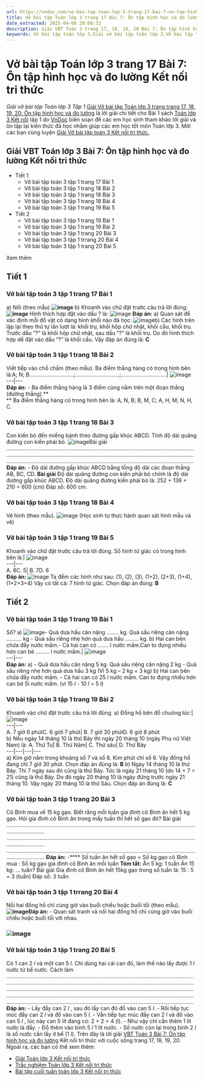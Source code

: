 ```yaml
---
url: https://vndoc.com/vo-bai-tap-toan-lop-3-trang-17-bai-7-on-tap-hinh-hoc-va-do-luong-ket-noi-tri-thuc-304774
title: Vở bài tập Toán lớp 3 trang 17 Bài 7: Ôn tập hình học và đo lường Kết nối tri thức - Giải vở bài tập Toán lớp 3 Tập 1 - VnDoc.com
date_extracted: 2025-04-08 20:08:33
description: Giải VBT Toán 3 trang 17, 18, 19, 20 Bài 7: Ôn tập hình học và đo lường Kết nối là tài liệu giúp các em ôn tập lại hệ thống các bài tập rèn luyện kỹ năng giải vở bài tập Toán 3
keywords: Vở bài tập toán lớp 3,Giải vở bài tập toán lớp 3,Vở bài tập toán lớp 3 tập 1,Giải VBT Toán 3 trang 17 Kết nối,Giải VBT Toán 3 Bài 7 Ôn tập hình học và đo lường kết nối,vở bài tập toán lớp 3 sách kết nối,Ôn tập hình học và đo lường sách kết nối,Giải vở bài tập Toán 3 tập 1 trang 17 18 19 20,giải vở bài tập toán lớp 3 tập 1,Hướng dẫn giải bài tập Toán lớp 3,giải bài tập SBT toán lớp 3,bài tập toán lớp 3 có đáp án,để học tốt toán lớp 3,VBT Toán 3 kntt
---
```


# Vở bài tập Toán lớp 3 trang 17 Bài 7: Ôn tập hình học và đo lường Kết nối tri thức
 _Giải vở bài tập Toán lớp 3 Tập 1_
[Giải Vở bài tập Toán lớp 3 trang trang 17, 18, 19, 20: Ôn tập hình học và đo lường](<https://vndoc.com/vo-bai-tap-toan-lop-3-trang-17-bai-7-on-tap-hinh-hoc-va-do-luong-ket-noi-tri-thuc-304774>) là lời giải chi tiết cho Bài 1 sách [Toán lớp 3 Kết nối](<https://vndoc.com/toan-lop-3-kntt> "Toán lớp 3 Kết nối") tập 1 do [VnDoc](<https://vndoc.com/>) biên soạn để các em học sinh tham khảo lời giải và ôn tập lại kiến thức đã học nhằm giúp các em học tốt môn Toán lớp 3. Mời các bạn cùng luyện [Giải Vở bài tập toán 3 Kết nối tri thức.](<https://vndoc.com/vo-bai-tap-toan-lop-3-ket-noi-tri-thuc>)
## Giải VBT Toán lớp 3 Bài 7: Ôn tập hình học và đo lường Kết nối tri thức
  * Tiết 1
    * Vở bài tập toán 3 tập 1 trang 17 Bài 1
    * Vở bài tập toán 3 tập 1 trang 18 Bài 2
    * Vở bài tập toán 3 tập 1 trang 18 Bài 3
    * Vở bài tập toán 3 tập 1 trang 18 Bài 4
    * Vở bài tập toán 3 tập 1 trang 19 Bài 5
  * Tiết 2
    * Vở bài tập toán 3 tập 1 trang 19 Bài 1
    * Vở bài tập toán 3 tập 1 trang 19 Bài 2
    * Vở bài tập toán 3 tập 1 trang 20 Bài 3
    * Vở bài tập toán 3 tập 1 trrang 20 Bài 4
    * Vở bài tập toán 3 tập 1 trang 20 Bài 5

Xem thêm
## Tiết 1
### Vở bài tập toán 3 tập 1 trang 17 Bài 1
a\) Nối \(theo mẫu\)
**![image](https://i.vdoc.vn/data/image/2023/09/13/bai-1-trang-17-vbt-toan-3-kntt-h1.png)**
b\) Khoanh vào chữ đặt trước câu trả lời đúng:
**![image](https://i.vdoc.vn/data/image/2023/09/13/bai-1-trang-17-vbt-toan-3-kntt-h3.png)**
Hình thích hợp đặt vào dấu ? là:
![image](https://i.vdoc.vn/data/image/2023/09/13/bai-1-trang-17-vbt-toan-3-kntt-h4.png)
**Đáp án:**
a\) Quan sát để xác định mỗi đồ vật có dạng hình khối nào đã học:
![image](https://i.vdoc.vn/data/image/2023/09/13/bai-1-trang-17-vbt-toan-3-kntt-h2-1.png)b\)
Các hình trên lặp lại theo thứ tự lần lượt là: khối trụ, khối hộp chữ nhật, khối cầu, khối trụ.
Trước dấu “?” là khối hộp chữ nhật, sau dấu “?” là khối trụ.
Do đó hình thích hợp dể đặt vào dấu “?” là khối cầu.
Vậy đáp án đúng là: **C**
### Vở bài tập toán 3 tập 1 trang 18 Bài 2
Viết tiếp vào chỗ chấm \(theo mẫu\).
Ba điểm thẳng hàng có trong hình bên là:A; N; B.............................;.............................;..............................| ![image](https://i.vdoc.vn/data/image/2023/09/13/bai-2-trang-18-vbt-toan-3-kntt.png)  
---|---  
**Đáp án:**
\- Ba điểm thẳng hàng là 3 điểm cùng nằm trên một đoạn thẳng \(đường thẳng\).**  
**
Ba điểm thẳng hàng có trong hình bên là:
A, N, B;
B, M, C;
A, H, M;
N, H, C.
### Vở bài tập toán 3 tập 1 trang 18 Bài 3
Con kiến bò đến miếng bánh theo đường gấp khúc ABCD. Tính độ dài quãng đường con kiến phải bò.
![image](https://i.vdoc.vn/data/image/2023/09/13/bai-3-trang-18-vbt-toan-3-kntt-h4.png)Bài giải
……………………………………………………………………………………………………………
……………………………………………………………………………………………………………
……………………………………………………………………………………………………………
**Đáp án:**
\- Độ dài đường gấp khúc ABCD bằng tổng độ dài các đoạn thẳng AB, BC, CD.
**Bài giải**
Độ dài quãng đường con kiến phải bò chính là độ dài đường gấp khúc ABCD.
Độ dài quãng đường kiến phải bò là:
252 + 138 + 210 = 600 \(cm\)
Đáp số: 600 cm.
### Vở bài tập toán 3 tập 1 trang 18 Bài 4
Vẽ hình \(theo mẫu\).
![image](https://i.vdoc.vn/data/image/2023/09/13/bai-4-trang-18-vbt-toan-3-kntt.png)
\(Học sinh tự thực hành quan sát hình mẫu và vẽ\)
### Vở bài tập toán 3 tập 1 trang 19 Bài 5
Khoanh vào chữ đặt trước câu trả lời đúng.
Số hình tứ giác có trong hình bên là:| ![image](https://i.vdoc.vn/data/image/2023/09/13/bai-5-trang-19-vbt-toan-3-kntt.png)  
---|---  
A. 8C. 5| B. 7D. 6  
**Đáp án:**
![image](https://i.vdoc.vn/data/image/2023/09/13/bai-5-trang-19-vbt-toan-3-kntt-h2.png)
Ta đếm các hình như sau: \(1\), \(2\), \(3\), \(1+2\), \(2+3\), \(1+4\), \(1+2+3+4\)
Vậy có tất cả: 7 hình tứ giác.
Chọn đáp án đúng: **B**
## Tiết 2
### Vở bài tập toán 3 tập 1 trang 19 Bài 1
Số?
a\)
![image](https://i.vdoc.vn/data/image/2023/09/13/bai-1-trang-19-vbt-toan-3-kntt.png)\- Quả dưa hấu cân nặng ........ kg. Quả sầu riêng cân nặng .......... kg
\- Quả sầu riêng nhẹ hơn quả dưa hấu ......... kg.
b\) Hai can bên chứa đầy nước mắm.\- Cả hai can có ....... l nước mắm.Can to đựng nhiều hơn can bé ......... l nước mắm.| ![image](https://i.vdoc.vn/data/image/2023/09/13/bai-1-trang-19-vbt-toan-3-kntt-h2.png)  
---|---  
**Đáp án:**
a\)
\- Quả dưa hấu cân nặng 5 kg. Quả sầu riêng cân nặng 2 kg
\- Quả sầu riêng nhẹ hơn quả dưa hấu 3 kg \(Vì 5 kg – 2 kg = 3 kg\)
b\) Hai can bên chứa đầy nước mắm.
\- Cả hai can có 25 _l_ nước mắm.
Can to đựng nhiều hơn can bé 5l nước mắm. \(vì 15 _l -_ 10 _l_ = 5 _l_\)
### Vở bài tập toán 3 tập 1 trang 19 Bài 2
Khoanh vào chữ đặt trước câu trả lời đúng.
a\) Đồng hồ bên đổ chuông lúc:| ![image](https://i.vdoc.vn/data/image/2023/09/13/bai-1-trang-19-vbt-toan-3-kntt-h3.png)  
---|---  
A. 7 giờ 6 phútC. 6 giời 7 phút| B. 7 giờ 30 phútD. 6 giờ 8 phút  
b\) Nếu ngày 14 tháng 10 là thứ Bảy thì ngày 20 tháng 10 \(ngày Phụ nữ Việt Nam\) là:
A. Thứ Tư| B. Thứ Năm| C. Thứ sáu| D. Thứ Bảy  
---|---|---|---  
a\) Kim giờ nằm trong khoảng số 7 và số 8. Kim phút chỉ số 6.
Vậy đồng hồ đang chỉ 7 giờ 30 phút.
Chọn đáp án đúng là: **B**
b\) Ngày 14 tháng 10 là thứ Bảy.
Thì 7 ngày sau đó cũng là thứ Bảy.
Tức là ngày 21 tháng 10 \(do 14 + 7 = 21\) cũng là thứ Bảy.
Do đó ngày 20 tháng 10 là ngày đứng trước ngày 21 tháng 10.
Vậy ngày 20 tháng 10 là thứ Sáu.
Chọn đáp án đúng là: **C**
### Vở bài tập toán 3 tập 1 trang 20 Bài 3
Cô Bình mua về 15 kg gạo. Biết rằng mỗi tuần gia đình cô Bình ăn hết 5 kg gạo. Hỏi gia đình cô Bình ăn trong mấy tuần thì hết số gạo đó?
Bài giải
.....................................................................................................................................................
.....................................................................................................................................................
.....................................................................................................................................................
**Đáp án:**
-**** Số tuần ăn hết số gạo = Số kg gạo cô Bình mua : Số kg gạo gia đình cô Bình ăn mỗi tuần
**Tóm tắt:**
Ăn 5 kg: 1 tuần
Ăn 15 kg: ... tuần?
Bài giải
Gia đình cô Bình ăn hết 15kg gạo trong số tuần là:
15 : 5 = 3 \(tuần\)
Đáp số: 3 tuần
### Vở bài tập toán 3 tập 1 trrang 20 Bài 4
Nối hai đồng hồ chỉ cùng giờ vào buổi chiều hoặc buổi tối \(theo mẫu\).
**![image](https://i.vdoc.vn/data/image/2023/09/13/bai-4-trang-20-vbt-toan-3-kntt-h1.png)Đáp án:**
\- Quan sát tranh và nối hai đồng hồ chỉ cùng giờ vào buổi chiều hoặc buổi tối với nhau.
### **![image](https://i.vdoc.vn/data/image/2023/09/13/bai-4-trang-20-vbt-toan-3-kntt-h2.png)**
### Vở bài tập toán 3 tập 1 trang 20 Bài 5
Có 1 can 2 _l_ và một can 5 _l_. Chỉ dùng hai cái can đó, làm thế nào lấy được 1 _l_ nước từ bể nước.
Cách làm
……………………………………………………………………………………………………………
……………………………………………………………………………………………………………
……………………………………………………………………………………………………………
……………………………………………………………………………………………………………
……………………………………………………………………………………………………………
**Đáp án:**
\- Lấy đầy can 2 _l_ , sau đó lấy can đó đổ vào can 5 _l_.
\- Rồi tiếp tục múc đầy can 2 _l_ và đổ vào can 5 _l_.
\- Vẫn tiếp tục múc đầy can 2 _l_ và đổ vào can 5 _l_ , lúc này can 5 lít đang có: 2 + 2 = 4 \(l\).
\- Như vậy chỉ cần thêm 1 lít nước là đầy.
\- Đổ thêm vào bình 5 _l_ 1 lít nước.
\- Số nước còn lại trong bình 2 _l_ là số nước cần lấy ở bể \(1 _l_\).
Trên đây là lời giải [VBT Toán 3 Bài 7: Ôn tập hình học và đo lường](<https://vndoc.com/vo-bai-tap-toan-lop-3-trang-17-bai-7-on-tap-hinh-hoc-va-do-luong-ket-noi-tri-thuc-304774>) Kết nối tri thức với cuộc sống trang 17, 18, 19, 20. Ngoài ra, các bạn có thể xem thêm:
  * [Giải Toán lớp 3 Kết nối tri thức](<https://vndoc.com/toan-lop-3-kntt>)
  * [Trắc nghiệm Toán lớp 3 Kết nối tri thức](<https://vndoc.com/trac-nghiem-toan-3-kntt>)
  * [Bài tập cuối tuần toán lớp 3 Kết nối tri thức](<https://vndoc.com/de-kiem-tra-cuoi-tuan-toan3>)

